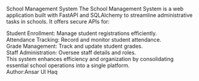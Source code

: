 School Management System
The School Management System is a web application built with FastAPI and SQLAlchemy to streamline administrative tasks in schools. It offers secure APIs for:

Student Enrollment: Manage student registrations efficiently.<br>
Attendance Tracking: Record and monitor student attendance.<br>
Grade Management: Track and update student grades.<br>
Staff Administration: Oversee staff details and roles.<br>
This system enhances efficiency and organization by consolidating essential school operations into a single platform.<br>
Author:Ansar Ul Haq
